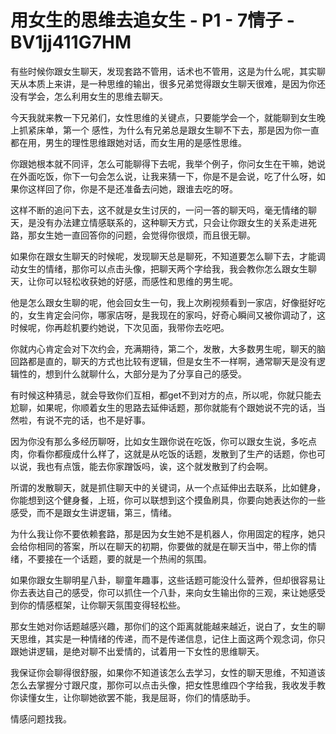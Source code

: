 # 用女生的思维去追女生 - P1 - 7情子 - BV1jj411G7HM

有些时候你跟女生聊天，发现套路不管用，话术也不管用，这是为什么呢，其实聊天从本质上来讲，是一种思维的输出，很多兄弟觉得跟女生聊天很难，是因为你还没有学会，怎么利用女生的思维去聊天。

今天我就来教一下兄弟们，女性思维的关键点，只要能学会一个，就能聊到女生晚上抓紧床单，第一个 感性，为什么有兄弟总是跟女生聊不下去，那是因为你一直都在用，男生的理性思维跟她对话，而女生用的是感性思维。

你跟她根本就不同评，怎么可能聊得下去呢，我举个例子，你问女生在干嘛，她说在外面吃饭，你下一句会怎么说，让我来猜一下，你是不是会说，吃了什么呀，如果你这样回了你，你是不是还准备去问她，跟谁去吃的呀。

这样不断的追问下去，这不就是女生讨厌的，一问一答的聊天吗，毫无情绪的聊天，是没有办法建立情感联系的，这种聊天方式，只会让你跟女生的关系走进死路，那女生她一直回答你的问题，会觉得你很烦，而且很无聊。

如果你在跟女生聊天的时候呢，发现聊天总是聊死，不知道要怎么聊下去，才能调动女生的情绪，那你可以点击头像，把聊天两个字给我，我会教你怎么跟女生聊天，让你可以轻松收获她的好感，而感性和思维的男生呢。

他是怎么跟女生聊的呢，他会回女生一句，我上次刷视频看到一家店，好像挺好吃的，女生肯定会问你，哪家店呀，是我现在的家吗，好奇心瞬间又被你调动了，这时候呢，你再趁机要约她说，下次见面，我带你去吃吧。

你就内心肯定会对下次约会，充满期待，第二个，发散，大多数男生呢，聊天的脑回路都是直的，聊天的方式也比较有逻辑，但是女生不一样啊，通常聊天是没有逻辑性的，想到什么就聊什么，大部分是为了分享自己的感受。

有时候这种猜忌，就会导致你们互相，都get不到对方的点，所以呢，你就只能去尬聊，如果呢，你顺着女生的思路去延伸话题，那你就能有个跟她说不完的话，当然啦，有说不完的话，也不是好事。

因为你没有那么多经历聊呀，比如女生跟你说在吃饭，你可以跟女生说，多吃点肉，你看你都瘦成什么样了，这就是从吃饭的话题，发散到了生产的话题，你也可以说，我也有点饿，能去你家蹭饭吗，诶，这个就发散到了约会啊。

所谓的发散聊天，就是抓住聊天中的关键词，从一个点延伸出去联系，比如健身，你能想到这个健身餐，上班，你可以联想到这个摸鱼刷具，你要向她表达你的一些感受，而不是跟女生讲逻辑，第三，情绪。

为什么我让你不要依赖套路，那是因为女生她不是机器人，你用固定的程序，她只会给你相同的答案，所以在聊天的初期，你要做的就是在聊天当中，带上你的情绪，不要接在一个话题，要的就是一个热闹的氛围。

如果你跟女生聊明星八卦，聊童年趣事，这些话题可能没什么营养，但却很容易让你去表达自己的感受，你可以抓住一个八卦，来向女生输出你的三观，来让她感受到你的情感框架，让你聊天氛围变得轻松些。

那女生她对你话题越感兴趣，那你们的这个距离就能越来越近，说白了，女生的聊天思维，其实是一种情绪的传递，而不是传递信息，记住上面这两个观念词，你只跟她讲逻辑，是绝对聊不出爱情的，试着用一下女性的思维聊天。

我保证你会聊得很舒服，如果你不知道该怎么去学习，女性的聊天思维，不知道该怎么去掌握分寸跟尺度，那你可以点击头像，把女性思维四个字给我，我收发手教你读懂女生，让你聊她欲罢不能，我是屈哥，你们的情感助手。

情感问题找我。